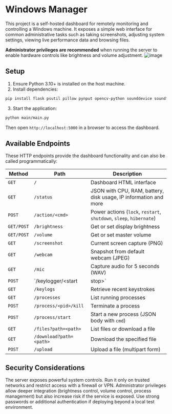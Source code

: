 # Windows Manager

This project is a self-hosted dashboard for remotely monitoring and controlling a Windows machine. It exposes a simple web interface for common administrative tasks such as taking screenshots, adjusting system settings, viewing live performance data and browsing files.

**Administrator privileges are recommended** when running the server to enable hardware controls like brightness and volume adjustment.
![image](https://github.com/user-attachments/assets/bdfbcdcb-8124-49e7-a189-33cb3dab269d)

## Setup

1. Ensure Python 3.10+ is installed on the host machine.
2. Install dependencies:

```bash
pip install flask psutil pillow pynput opencv-python sounddevice soundfile GPUtil wmi pycaw comtypes requests werkzeug
```

3. Start the application:

```bash
python main/main.py
```

Then open `http://localhost:5000` in a browser to access the dashboard.

## Available Endpoints

These HTTP endpoints provide the dashboard functionality and can also be called programmatically:

| Method | Path | Description |
| ------ | ---- | ----------- |
| `GET`  | `/`  | Dashboard HTML interface |
| `GET`  | `/status` | JSON with CPU, RAM, battery, disk usage, IP information and more |
| `POST` | `/action/<cmd>` | Power actions (`lock`, `restart`, `shutdown`, `sleep`, `hibernate`) |
| `GET/POST` | `/brightness` | Get or set display brightness |
| `GET/POST` | `/volume` | Get or set master volume |
| `GET` | `/screenshot` | Current screen capture (PNG) |
| `GET` | `/webcam` | Snapshot from default webcam (JPEG) |
| `GET` | `/mic` | Capture audio for 5 seconds (WAV) |
| `POST` | `/keylogger/<start|stop>` | Control the keylogger |
| `GET` | `/keylogs` | Retrieve recent keystrokes |
| `GET` | `/processes` | List running processes |
| `POST` | `/process/<pid>/kill` | Terminate a process |
| `POST` | `/process/start` | Start a new process (JSON body with `cmd`) |
| `GET` | `/files?path=<path>` | List files or download a file |
| `GET` | `/download?path=<path>` | Download the specified file |
| `POST` | `/upload` | Upload a file (multipart form) |

## Security Considerations

The server exposes powerful system controls. Run it only on trusted networks and restrict access with a firewall or VPN. Administrator privileges allow deeper integration (brightness control, volume control, process management) but also increase risk if the service is exposed. Use strong passwords or additional authentication if deploying beyond a local test environment.

